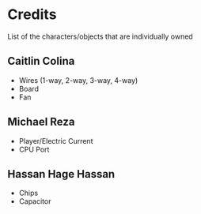 # Credits

List of the characters/objects that are individually owned

## Caitlin Colina

- Wires (1-way, 2-way, 3-way, 4-way)
- Board
- Fan

## Michael Reza

- Player/Electric Current
- CPU Port

## Hassan Hage Hassan

- Chips
- Capacitor
